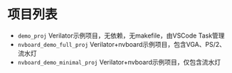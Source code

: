 # 项目列表
- `demo_proj` Verilator示例项目，无依赖，无makefile，由VSCode Task管理
- `nvboard_demo_full_proj` Verilator+nvboard示例项目，包含VGA、PS/2、流水灯
- `nvboard_demo_minimal_proj` Verilator+nvboard示例项目，仅包含流水灯